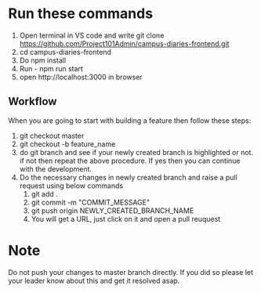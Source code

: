 # Run these commands

1. Open terminal in VS code and write git clone https://github.com/Project101Admin/campus-diaries-frontend.git
2. cd campus-diaries-frontend
3. Do npm install
4. Run - npm run start
5. open http://localhost:3000 in browser

## Workflow

When you are going to start with building a feature then follow these steps:

1. git checkout master
2. git checkout -b feature_name
3. do git branch and see if your newly created branch is highlighted or not. if not then repeat the above procedure. If yes then you can continue with the development.
4. Do the necessary changes in newly created branch and raise a pull request using below commands
   1. git add .
   2. git commit -m "COMMIT_MESSAGE"
   3. git push origin NEWLY_CREATED_BRANCH_NAME
   4. You will get a URL, just click on it and open a pull reuquest

# Note

Do not push your changes to master branch directly. If you did so please let your leader know about this and get it resolved asap.
